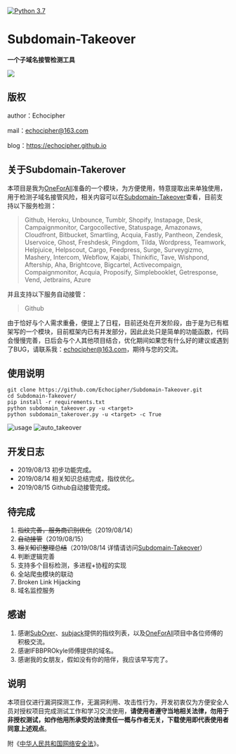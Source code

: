 [![Python 3.7](https://img.shields.io/badge/python-3.7-yellow.svg)](https://www.python.org/)
# Subdomain-Takeover

**一个子域名接管检测工具**

![](https://github.com/Echocipher/Subdomain-Takeover/blob/master/pic/title.png)


## 版权 ##

author：Echocipher

mail：echocipher@163.com

blog：https://echocipher.github.io

## 关于Subdomain-Takerover

本项目是我为[OneForAll](https://github.com/shmilylty/OneForAll)准备的一个模块，为方便使用，特意提取出来单独使用，用于检测子域名接管风险，相关内容可以在[Subdomain-Takeover](https://echocipher.github.io/2019/08/14/Subdomain-takeover/)查看，目前支持以下服务检测：

> Github, Heroku, Unbounce, Tumblr, Shopify, Instapage, Desk, Campaignmonitor, Cargocollective, Statuspage, Amazonaws, Cloudfront, Bitbucket, Smartling, Acquia, Fastly, Pantheon, Zendesk, Uservoice, Ghost, Freshdesk, Pingdom, Tilda, Wordpress, Teamwork, Helpjuice, Helpscout, Cargo, Feedpress, Surge, Surveygizmo, Mashery, Intercom, Webflow, Kajabi, Thinkific, Tave, Wishpond, Aftership, Aha, Brightcove, Bigcartel, Activecompaign, Compaignmonitor, Acquia, Proposify, Simplebooklet, Getresponse, Vend, Jetbrains, Azure

并且支持以下服务自动接管：

> Github

由于恰好与个人需求重叠，便提上了日程，目前还处在开发阶段，由于是为已有框架写的一个模块，目前框架内已有并发部分，因此此处只是简单的功能函数，代码会慢慢完善，日后会与个人其他项目结合，优化期间如果您有什么好的建议或遇到了BUG，请联系我：echocipher@163.com，期待与您的交流。

## 使用说明 ##

```
git clone https://github.com/Echocipher/Subdomain-Takeover.git
cd Subdomain-Takeover/
pip install -r requirements.txt
python subdomain_takeover.py -u <target>
python subdomain_takerover.py -u <target> -c True
```

![usage](https://github.com/Echocipher/Subdomain-Takeover/blob/master/pic/usage.png)
![auto_takeover](https://github.com/Echocipher/Subdomain-Takeover/blob/master/pic/auto_takeover.jpeg)

## 开发日志 ##

- 2019/08/13 初步功能完成。
- 2019/08/14 相关知识总结完成，指纹优化。
- 2019/08/15 Github自动接管完成。

## 待完成 ##

1. ~~指纹完善，服务商识别优化~~（2019/08/14）
2. ~~自动接管~~（2019/08/15）
3. ~~相关知识整理总结~~（2019/08/14 详情请访问[Subdomain-Takeover](https://echocipher.github.io/2019/08/14/Subdomain-takeover/)）
4. 判断逻辑完善
5. 支持多个目标检测，多进程+协程的实现
6. 全站爬虫模块的联动
7. Broken Link Hijacking
8. 域名监控服务

## 感谢 ##

1. 感谢[SubOver](https://github.com/Ice3man543/SubOver)、[subjack](https://github.com/haccer/subjack/)提供的指纹列表，以及[OneForAll](https://github.com/shmilylty/OneForAll)项目中各位师傅的积极交流。
2. 感谢IFBBPROkyle师傅提供的域名。
2. 感谢我的女朋友，假如没有你的陪伴，我应该早写完了。

## 说明 ##

本项目仅进行漏洞探测工作，无漏洞利用、攻击性行为，开发初衷仅为方便安全人员对授权项目完成测试工作和学习交流使用，**请使用者遵守当地相关法律，勿用于非授权测试，如作他用所承受的法律责任一概与作者无关，下载使用即代表使用者同意上述观点**。

附《[中华人民共和国网络安全法](http://www.npc.gov.cn/npc/xinwen/2016-11/07/content_2001605.htm)》。
